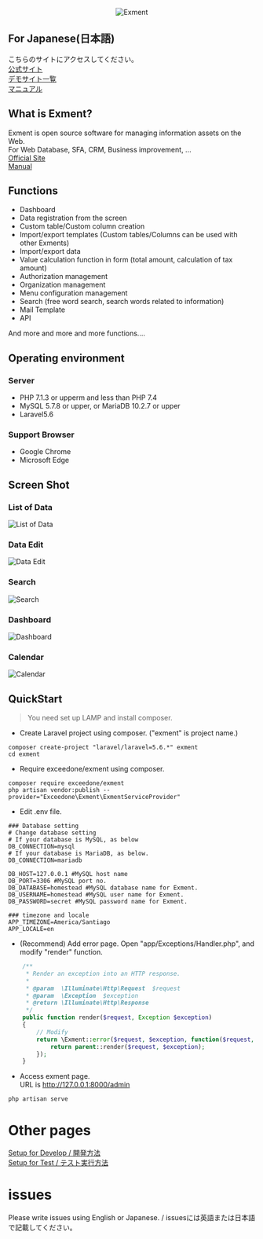 <p align="center">
<img src="https://exment.net/docs/img/common/exment_logo_side.png" alt="Exment">
</p>


## For Japanese(日本語)
こちらのサイトにアクセスしてください。  
<a href="https://exment.net" target="_blank">公式サイト</a>  
<a href="https://exment.net/demo-env" target="_blank">デモサイト一覧</a>  
<a href="https://exment.net/docs/#/ja/">マニュアル</a>


## What is Exment?
Exment is open source software for managing information assets on the Web.  
For Web Database, SFA, CRM, Business improvement, ...  
<a href="https://en.exment.net" target="_blank">Official Site</a>  
<a href="https://exment.net/docs/#/">Manual</a>

## Functions
- Dashboard
- Data registration from the screen
- Custom table/Custom column creation
- Import/export templates (Custom tables/Columns can be used with other Exments)
- Import/export data
- Value calculation function in form (total amount, calculation of tax amount)
- Authorization management
- Organization management
- Menu configuration management
- Search (free word search, search words related to information)
- Mail Template
- API

And more and more and more functions....

## Operating environment
### Server
- PHP 7.1.3 or upperm and less than PHP 7.4
- MySQL 5.7.8 or upper, or MariaDB 10.2.7 or upper
- Laravel5.6

### Support Browser
- Google Chrome
- Microsoft Edge

## Screen Shot

### List of Data
![List of Data](https://exment.net/wp-content/uploads/2020/03/list_of_data.gif)  
  
### Data Edit
![Data Edit](https://exment.net/wp-content/uploads/2020/03/list_edit.gif)  
  
### Search
![Search](https://exment.net/wp-content/uploads/2020/03/search.gif)

### Dashboard
![Dashboard](https://exment.net/wp-content/uploads/2020/03/dashboard.gif)

### Calendar
![Calendar](https://exment.net/wp-content/uploads/2019/05/capture_7_calendarview.png)


## QuickStart
> You need set up LAMP and install composer.

- Create Laravel project using composer. ("exment" is project name.)

~~~
composer create-project "laravel/laravel=5.6.*" exment
cd exment
~~~

- Require exceedone/exment using composer.

~~~
composer require exceedone/exment
php artisan vendor:publish --provider="Exceedone\Exment\ExmentServiceProvider"
~~~

- Edit .env file.

~~~
### Database setting
# Change database setting
# If your database is MySQL, as below
DB_CONNECTION=mysql
# If your database is MariaDB, as below.
DB_CONNECTION=mariadb

DB_HOST=127.0.0.1 #MySQL host name
DB_PORT=3306 #MySQL port no.
DB_DATABASE=homestead #MySQL database name for Exment.
DB_USERNAME=homestead #MySQL user name for Exment.
DB_PASSWORD=secret #MySQL password name for Exment.

### timezone and locale
APP_TIMEZONE=America/Santiago
APP_LOCALE=en
~~~

- (Recommend) Add error page. Open "app/Exceptions/Handler.php", and modify "render" function.

~~~ php
    /**
     * Render an exception into an HTTP response.
     *
     * @param  \Illuminate\Http\Request  $request
     * @param  \Exception  $exception
     * @return \Illuminate\Http\Response
     */
    public function render($request, Exception $exception)
    {
        // Modify
        return \Exment::error($request, $exception, function($request, $exception){
            return parent::render($request, $exception);
        });
    }
~~~


- Access exment page.  
URL is http://127.0.0.1:8000/admin

~~~
php artisan serve
~~~


# Other pages
[Setup for Develop / 開発方法](Develop.md)  
[Setup for Test / テスト実行方法](Test.md)


# issues
Please write issues using English or Japanese.  / issuesには英語または日本語で記載してください。
